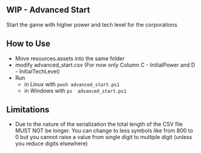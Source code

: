 ## WIP - Advanced Start

Start the game with higher power and tech level for the corporations

## How to Use

- Move resources.assets into the same folder
- modify advanced_start.csv (For now only Column C - InitialPower and D - InitialTechLevel)
- Run
    - in Linux with `pwsh advanced_start.ps1`
    - in Windows with `ps  advanced_start.ps1`

## Limitations

- Due to the nature of the serialization the total length of the CSV file MUST NOT be longer. You can change to less symbols like from 800 to 0 but you cannot raise a value from single digit to multiple digit (unless you reduce digits elsewhere)